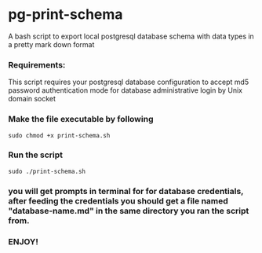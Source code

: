 # pg-print-schema
A bash script to export local postgresql database schema with data types in a pretty mark down format

### Requirements:
This script requires your postgresql database configuration to accept md5 password authentication mode for database administrative login by Unix domain socket

### Make the file executable by following
``` sudo chmod +x print-schema.sh ```

### Run the script 
``` sudo ./print-schema.sh ```

### you will get prompts in terminal for for database credentials, after feeding the credentials you should get a file named "database-name.md" in the same directory you ran the script from.
### ENJOY! 
